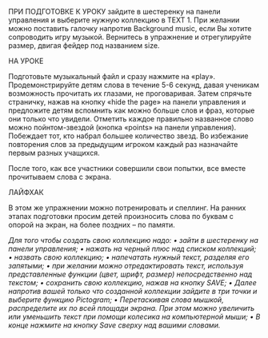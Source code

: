 ПРИ ПОДГОТОВКЕ К УРОКУ
зайдите в шестеренку на панели управления и выберите нужную коллекцию в TEXT 1. При желании можно поставить галочку напротив Background music, если Вы хотите сопроводить игру музыкой. Вернитесь в упражнение и отрегулируйте размер, двигая фейдер под названием size. 

НА УРОКЕ

Подготовьте музыкальный файл и сразу нажмите на «play». Продемонстрируйте детям слова в течение 5-6 секунд, давая ученикам возможность прочитать их глазами, не проговаривая. Затем спрячьте страничку, нажав на кнопку «hide the page» на панели управления и предложите детям вспомнить как можно больше слов и фраз, которые они только что увидели. Отметить каждое правильно названное слово можно пойнтом-звездой (кнопка «points» на панели управления). Побеждает тот, кто набрал большее количество звезд. Во избежание повторения слов за предыдущим игроком каждый раз назначайте первым разных учащихся.

После того, как все участники совершили свои попытки, все вместе прочитываем слова с экрана.

ЛАЙФХАК

В этом же упражнении можно потренировать и спеллинг. На ранних этапах подготовки просим детей произносить слова по буквам с опорой на экран, на более поздних – по памяти. 

*Для того чтобы создать свою коллекцию надо:
•	зайти в шестеренку на панели управления;
•	нажать на черный плюс над списком коллекций;
•	назвать свою коллекцию;
•	напечатать нужный текст, разделяя его запятыми;
•	при желании можно отредактировать текст, используя представленные функции (цвет, шрифт, размер) непосредственно над текстом;
•	сохранить свою коллекцию, нажав на кнопку SAVE;
•	Далее напротив вашей только что созданной коллекции зайдите в три точки и выберите функцию Pictogram;
•	Перетаскивая слова мышкой, распределите их по всей площади экрана. При этом можно увеличить или уменьшить текст при помощи колесика на компьютерной мыши;
•	В конце нажмите на кнопку Save сверху над вашими словами.*


